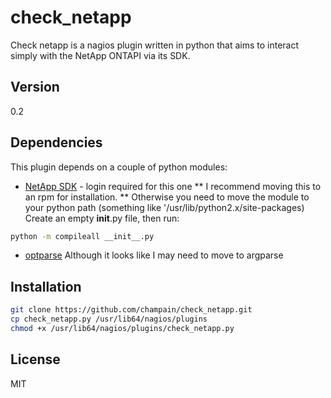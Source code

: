 check_netapp
============
Check netapp is a nagios plugin written in python that aims to interact simply with the NetApp ONTAPI via its SDK.

Version
-------

0.2

Dependencies
------------

This plugin depends on a couple of python modules:
* [NetApp SDK] - login required for this one
** I recommend moving this to an rpm for installation.
** Otherwise you need to move the module to your python path
(something like '/usr/lib/python2.x/site-packages)
Create an empty __init__.py file, then run:
```sh
python -m compileall __init__.py
``` 
    
* [optparse] Although it looks like I may need to move to argparse

[NetApp SDK]:http://mysupport.netapp.com/NOW/cgi-bin/software
[optparse]: https://docs.python.org/2/library/optparse.html

Installation
------------

```sh
git clone https://github.com/champain/check_netapp.git
cp check_netapp.py /usr/lib64/nagios/plugins
chmod +x /usr/lib64/nagios/plugins/check_netapp.py
```

License
-------

MIT
